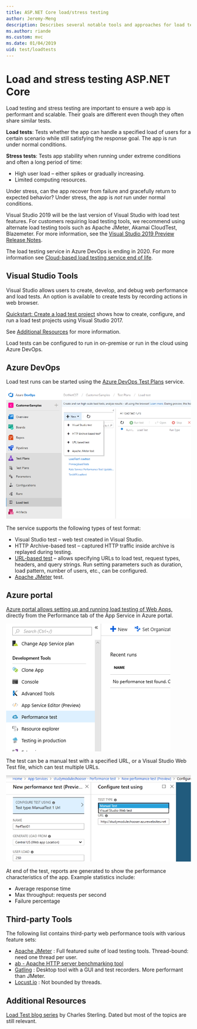 ```yaml
---
title: ASP.NET Core load/stress testing
author: Jeremy-Meng
description: Describes several notable tools and approaches for load testing and stress testing ASP.NET Core apps.
ms.author: riande
ms.custom: mvc
ms.date: 01/04/2019
uid: test/loadtests
---
```

# Load and stress testing ASP.NET Core

Load testing and stress testing are important to ensure a web app is performant and scalable. Their goals are different even though they often share similar tests.

**Load tests**: Tests whether the app can handle a specified load of users for a certain scenario while still satisfying the response goal. The app is run under normal conditions.

**Stress tests**: Tests app stability when running under extreme conditions and often a long period of time:

* High user load – either spikes or gradually increasing.
* Limited computing resources.

Under stress, can the app recover from failure and gracefully return to expected behavior? Under stress, the app is *not* run under normal conditions.

Visual Studio 2019 will be the last version of Visual Studio with load test features. For customers requiring load testing tools, we recommend using alternate load testing tools such as Apache JMeter, Akamai CloudTest, Blazemeter. For more information, see the [Visual Studio 2019 Preview Release Notes](/visualstudio/releases/2019/release-notes-preview#test-tools).

The load testing service in Azure DevOps is ending in 2020. For more information see [Cloud-based load testing service end of life](https://devblogs.microsoft.com/devops/cloud-based-load-testing-service-eol/).

## Visual Studio Tools

Visual Studio allows users to create, develop, and debug web performance and load tests. An option is available to create tests by recording actions in web browser.

[Quickstart: Create a load test project](/visualstudio/test/quickstart-create-a-load-test-project?view=vs-2017)
shows how to create, configure, and run a load test projects using Visual Studio 2017.

See [Additional Resources](#add) for more information.

Load tests can be configured to run in on-premise or run in the cloud using Azure DevOps.

## Azure DevOps

Load test runs can be started using the [Azure DevOps Test Plans](/azure/devops/test/load-test/index?view=vsts) service.

![Azure DevOps load testing landing page](./load-tests/_static/azure-devops-load-test.png)

The service supports the following types of test format:

* Visual Studio test – web test created in Visual Studio.
* HTTP Archive-based test – captured HTTP traffic inside archive is replayed during testing.
* [URL-based test](/azure/devops/test/load-test/get-started-simple-cloud-load-test?view=vsts) – allows specifying URLs to load test, request types, headers, and query strings. Run setting parameters such as duration, load pattern, number of users, etc., can be configured.
* [Apache JMeter](https://jmeter.apache.org/) test.

## Azure portal

[Azure portal allows setting up and running load testing of Web Apps,](/azure/devops/test/load-test/app-service-web-app-performance-test?view=vsts) directly from the Performance tab of the App Service in Azure portal.

![Azure App Service in Azure Portal](./load-tests/_static/azure-appservice-perf-test.png)

The test can be a manual test with a specified URL, or a Visual Studio Web Test file, which can test multiple URLs.

![New Performance Test page on Azure Portal](./load-tests/_static/azure-appservice-perf-test-config.png)

At end of the test, reports are generated to show the performance characteristics of the app. Example statistics include:

* Average response time
* Max throughput: requests per second
* Failure percentage

## Third-party Tools

The following list contains third-party web performance tools with various feature sets:

* [Apache JMeter](https://jmeter.apache.org/) : Full featured suite of load testing tools. Thread-bound: need one thread per user.
* [ab - Apache HTTP server benchmarking tool](https://httpd.apache.org/docs/2.4/programs/ab.html)
* [Gatling](https://gatling.io/) : Desktop tool with a GUI and test recorders. More performant than JMeter.
* [Locust.io](https://locust.io/) : Not bounded by threads.

<a name="add"></a>

## Additional Resources

[Load Test blog series](https://blogs.msdn.microsoft.com/charles_sterling/2015/06/01/load-test-series-part-i-creating-web-performance-tests-for-a-load-test/)
by Charles Sterling. Dated but most of the topics are still relevant.
